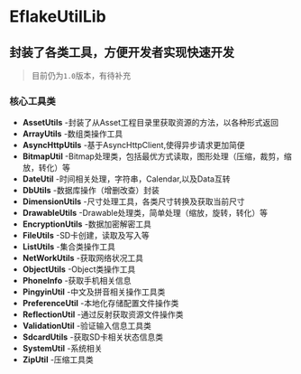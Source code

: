 EflakeUtilLib
=============

封装了各类工具，方便开发者实现快速开发
-------------

> 目前仍为``1.0``版本，有待补充
> 

### 核心工具类 
* **AssetUtils**  -封装了从Asset工程目录里获取资源的方法，以各种形式返回
* **ArrayUtils**  -数组类操作工具
* **AsyncHttpUtils**  -基于AsyncHttpClient,使得异步请求更加简便
* **BitmapUtil**  -Bitmap处理类，包括最优方式读取，图形处理（压缩，裁剪，缩放，转化）等
* **DateUtil**  -时间相关处理，字符串，Calendar,以及Data互转
* **DbUtils** -数据库操作（增删改查）封装
* **DimensionUtils**  -尺寸处理工具，各类尺寸转换及获取当前尺寸
* **DrawableUtils** -Drawable处理类，简单处理（缩放，旋转，转化）等
* **EncryptionUtils**  -数据加密解密工具
* **FileUtils**  -SD卡创建，读取及写入等
* **ListUtils**  -集合类操作工具
* **NetWorkUtils**  -获取网络状况工具
* **ObjectUtils**  -Object类操作工具
* **PhoneInfo**  -获取手机相关信息
* **PingyinUtil**  -中文及拼音相关操作工具类
* **PreferenceUtil**  -本地化存储配置文件操作类
* **ReflectionUtil**  -通过反射获取资源文件操作类
* **ValidationUtil**  -验证输入信息工具类
* **SdcardUtils**  -获取SD卡相关状态信息类
* **SystemUtil**  -系统相关
* **ZipUtil**  -压缩工具类
